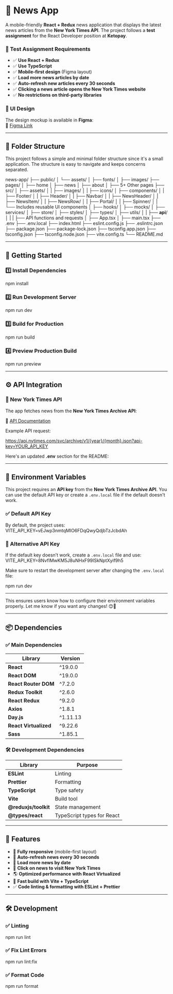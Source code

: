 # 📰 News App

A mobile-friendly **React + Redux** news application that displays the latest news articles from the **New York Times API**. 
The project follows a **test assignment** for the React Developer position at **Ketopay**.

### 📌 Test Assignment Requirements

- ✅ **Use React + Redux**
- ✅ **Use TypeScript**
- ✅ **Mobile-first design** (Figma layout)
- ✅ **Load more news articles by date**
- ✅ **Auto-refresh new articles every 30 seconds**
- ✅ **Clicking a news article opens the New York Times website**
- ✅ **No restrictions on third-party libraries**

### 🎨 UI Design

The design mockup is available in **Figma**:  
🔗 [Figma Link](https://www.figma.com/file/sc2xxWzzgeeFgW7MgMjpYT/Besider---React-тестовое?type=design&node-id=0-1&mode=design&t=U2Y6w3zdzS5bahWf-0)

---

## 📂 Folder Structure
This project follows a simple and minimal folder structure since it's a small application. 
The structure is easy to navigate and keeps concerns separated.

news-app/
├── public/
│   └── assets/
│       ├── fonts/
│       ├── images/
├── pages/
│   ├── home
│   ├── news
│   ├── about
│   ├── 5+ Other pages
├── src/
│   ├── assets/
│   |   ├── images/
│   |   ├── icons/
│   ├── components/
│   |   ├── Footer/
│   |   ├── Header/
│   |   ├── Navbar/
│   |   ├── NewsHeader/
│   |   ├── NewsItem/
│   |   ├── NewsRow/
│   |   ├── Portal/
│   |   ├── Spinner/
│   |   └── Includes reusable UI components
│   ├── hooks/
│   ├── mocks/
│   ├── services/
│   ├── store/
│   ├── styles/
│   ├── types/
│   ├── utils/
│   |   ├── __api__/
│   |   |   ├── API functions and requests
│   ├── App.tsx
│   ├── main.tsx
├── .env
├── .env.local
├── index.html
├── eslint.config.js
├── .eslintrc.json
├── package.json
├── package-lock.json
├── tsconfig.app.json
├── tsconfig.json
├── tsconfig.node.json
├── vite.config.ts
└── README.md

---

## 🚀 Getting Started

### 1️⃣ Install Dependencies

npm install

### 2️⃣ Run Development Server

npm run dev

### 3️⃣ Build for Production

npm run build

### 4️⃣ Preview Production Build

npm run preview

---

## ⚙️ API Integration

### 📰 New York Times API

The app fetches news from the **New York Times Archive API**:

🔗 [API Documentation](https://developer.nytimes.com/docs/archive-product/1/routes/{year}/{month}.json/get)

Example API request:

https://api.nytimes.com/svc/archive/v1/{year}/{month}.json?api-key=YOUR_API_KEY

Here's an updated **.env** section for the README:

---

## 🔑 Environment Variables

This project requires an **API key** from the **New York Times Archive API**. 
You can use the default API key or create a `.env.local` file if the default doesn't work.

### ✅ Default API Key

By default, the project uses:
VITE_API_KEY=vEJwp3nmtqMIO6FDqQwyQdjbTzJcbdAh

### 🔄 Alternative API Key

If the default key doesn’t work, create a `.env.local` file and use:
VITE_API_KEY=8NvflMwKM5J8uNHxF99ISkNptXyif9h5

Make sure to restart the development server after changing the `.env.local` file:

npm run dev

---

This ensures users know how to configure their environment variables properly. Let me know if you want any changes! 😊🚀

---

## 📦 Dependencies

### ✅ Main Dependencies

| Library               | Version |
|----------------------|---------|
| **React**            | ^19.0.0 |
| **React DOM**        | ^19.0.0 |
| **React Router DOM** | ^7.2.0  |
| **Redux Toolkit**    | ^2.6.0  |
| **React Redux**      | ^9.2.0  |
| **Axios**            | ^1.8.1  |
| **Day.js**           | ^1.11.13 |
| **React Virtualized** | ^9.22.6 |
| **Sass**             | ^1.85.1 |

### 🛠 Development Dependencies

| Library                 | Purpose |
|-------------------------|---------|
| **ESLint**              | Linting |
| **Prettier**            | Formatting |
| **TypeScript**          | Type safety |
| **Vite**                | Build tool |
| **@reduxjs/toolkit**    | State management |
| **@types/react**        | TypeScript types for React |

---

## 🎯 Features

- 📱 **Fully responsive** (mobile-first layout)
- 🔄 **Auto-refresh news every 30 seconds**
- 📆 **Load more news by date**
- 🔗 **Click on news to visit New York Times**
- 🌎 **Optimized performance with React Virtualized**
- 🚀 **Fast build with Vite + TypeScript**
- ✅ **Code linting & formatting with ESLint + Prettier**

---

## 🛠 Development

### ✅ Linting

npm run lint

### ✅ Fix Lint Errors

npm run lint:fix

### ✅ Format Code

npm run format
